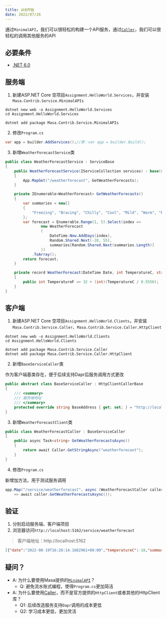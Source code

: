 ```yaml
---
title: 从0开始
date: 2022/07/26
---
```


通过`MinimalAPI`，我们可以很轻松的构建一个API服务，通过[`Caller`](/framework/building-blocks/service/caller)，我们可以很轻松的调用其他服务的API

## 必要条件

* [.NET 6.0](https://dotnet.microsoft.com/zh-cn/download/dotnet/6.0)

## 服务端

1. 新建ASP.NET Core 空项目`Assignment.HelloWorld.Services`，并安装`Masa.Contrib.Service.MinimalAPIs`

``` shell
dotnet new web -o Assignment.HelloWorld.Services
cd Assignment.HelloWorld.Services

dotnet add package Masa.Contrib.Service.MinimalAPIs
```

2. 修改`Program.cs`

``` C#
var app = builder.AddServices();//原：var app = builder.Build();
```

3. 新增`WeatherForecastService`类

``` C#
public class WeatherForecastService : ServiceBase
{
    public WeatherForecastService(IServiceCollection services) : base(services)
    {
        App.MapGet("/weatherforecast", GetWeatherForecasts);
    }

    private IEnumerable<WeatherForecast> GetWeatherForecasts()
    {
        var summaries = new[]
        {
            "Freezing", "Bracing", "Chilly", "Cool", "Mild", "Warm", "Balmy", "Hot", "Sweltering", "Scorching"
        };
        var forecast = Enumerable.Range(1, 5).Select(index =>
                new WeatherForecast
                (
                    DateTime.Now.AddDays(index),
                    Random.Shared.Next(-20, 55),
                    summaries[Random.Shared.Next(summaries.Length)]
                ))
            .ToArray();
        return forecast;
    }

    private record WeatherForecast(DateTime Date, int TemperatureC, string? Summary)
    {
        public int TemperatureF => 32 + (int)(TemperatureC / 0.5556);
    }
}
```

## 客户端

1. 新建ASP.NET Core 空项目`Assignment.HelloWorld.Clients`，并安装`Masa.Contrib.Service.Caller`、`Masa.Contrib.Service.Caller.HttpClient`

``` shell
dotnet new web -o Assignment.HelloWorld.Clients
cd Assignment.HelloWorld.Clients

dotnet add package Masa.Contrib.Service.Caller
dotnet add package Masa.Contrib.Service.Caller.HttpClient
```

2. 新增`BaseServiceCaller`类

作为客户端基类存在，便于后续支持Dapr后服务调用方式更改

``` C#
public abstract class BaseServiceCaller : HttpClientCallerBase
{
    /// <summary>
    /// 服务端地址
    /// </summary>
    protected override string BaseAddress { get; set; } = "http://localhost:5000";
}
```

3. 新增`WeatherForecastClient`类

``` C#
public class WeatherForecastCaller : BaseServiceCaller
{
    public async Task<string> GetWeatherForecastsAsync()
    {
        return await Caller.GetStringAsync("weatherforecast");
    }
}
```

4. 修改`Program.cs`

新增加方法，用于测试服务调用

``` C#
app.Map("/service/weatherforecast", async (WeatherForecastCaller caller) 
    => await caller.GetWeatherForecastsAsync());
```

## 验证

1. 分别启动服务端、客户端项目
2. 浏览器访问`http://localhost:5162/service/weatherforecast`

> 客户端地址：http://localhost:5162

``` json
[{"date":"2022-08-19T16:26:14.1682961+08:00","temperatureC":-18,"summary":"Warm","temperatureF":0},{"date":"2022-08-20T16:26:14.1682994+08:00","temperatureC":40,"summary":"Cool","temperatureF":103},{"date":"2022-08-21T16:26:14.1682995+08:00","temperatureC":44,"summary":"Balmy","temperatureF":111},{"date":"2022-08-22T16:26:14.1682996+08:00","temperatureC":-12,"summary":"Freezing","temperatureF":11},{"date":"2022-08-23T16:26:14.1682996+08:00","temperatureC":17,"summary":"Balmy","temperatureF":62}]
```

## 疑问？

* A: 为什么要使用Masa提供的[`MinimalAPI`](/framework/contribs/service/minimal)？
  * Q: 避免流水账式编程，使得`Program.cs`更加简洁
* A: 为什么要使用[Caller](/framework/building-blocks/service/caller)，而不是官方提供的`HttpClient`或者其他的HttpClient库？
  * Q1: 后续改造服务支持`Dapr`调用的成本更低
  * Q2: 学习成本更低，更加灵活